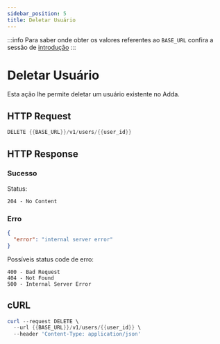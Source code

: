 ```yaml
---
sidebar_position: 5
title: Deletar Usuário
---
```


:::info
Para saber onde obter os valores referentes ao `BASE_URL` confira a sessão de [introdução](../../intro)
:::

# Deletar Usuário

Esta ação lhe permite deletar um usuário existente no Adda.

## HTTP Request

```powershell
DELETE {{BASE_URL}}/v1/users/{{user_id}}
```

## HTTP Response

### Sucesso

Status:

```
204 - No Content
```

### Erro

```json
{
  "error": "internal server error"
}
```

Possíveis status code de erro:

```
400 - Bad Request
404 - Not Found
500 - Internal Server Error
```

## cURL

```powershell
curl --request DELETE \
  --url {{BASE_URL}}/v1/users/{{user_id}} \
  --header 'Content-Type: application/json'
```
